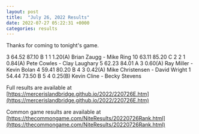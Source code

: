 ```yaml
---
layout: post
title:  "July 26, 2022 Results"
date: 2022-07-27 05:22:31 +0000
categories: results
---
```

Thanks for coming to tonight's game.

3   64.52   87.10  B   1     1          1.20(A)  Brian Zaugg - Mike Ring
10   63.11   85.20  C   2     2     1    0.84(A)  Pete Cowles - Clay Laughary
5   62.23   84.01  A   3                0.60(A)  Ray Miller - Kevin Bolan
4   59.41   80.20  B   4     3          0.42(A)  Mike Christensen - David Wright
1   54.44   73.50  B   5     4          0.25(B)  Kevin Cline - Becky Stevens

Full results are available at [https://mercerislandbridge.github.io/2022/220726E.htm](https://mercerislandbridge.github.io/2022/220726E.htm)

Common game results are available at [https://thecommongame.com/NiteResults/20220726Rank.html](https://thecommongame.com/NiteResults/20220726Rank.html)
